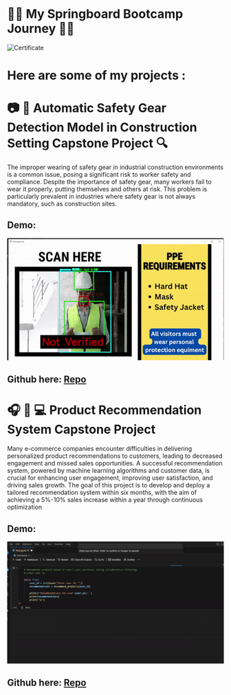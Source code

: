 # :student: My Springboard Bootcamp Journey :student:

![Certificate](https://api.accredible.com/v1/frontend/credential_website_embed_image/certificate/106944459)

# Here are some of my projects : 

# :camera: :mag_right: **Automatic Safety Gear Detection Model in Construction Setting Capstone Project** :mag:
The improper wearing of safety gear in industrial construction environments is a common issue, posing a significant risk to worker safety and compliance. Despite the importance of safety gear, many workers fail to wear it properly, putting themselves and others at risk. This problem is particularly prevalent in industries where safety gear is not always mandatory, such as construction sites.

## Demo: 
![](/Capstone%20Three/Results/demo_gif.gif) 

## Github here: [Repo](/Capstone%20Three/)


# #
# :headphones: :iphone: :computer: Product Recommendation System Capstone Project
Many e-commerce companies encounter difficulties in
delivering personalized product recommendations to customers,
leading to decreased engagement and missed sales opportunities.
A successful recommendation system, powered by machine
learning algorithms and customer data, is crucial for enhancing
user engagement, improving user satisfaction, and driving sales
growth. The goal of this project is to develop and deploy a
tailored recommendation system within six months, with the
aim of achieving a 5%-10% sales increase within a year through
continuous optimization
## Demo:
![](/capstone%20two/demo.gif)
## Github here: [Repo](/capstone%20two/)
